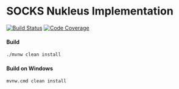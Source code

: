 # SOCKS Nukleus Implementation

[![Build Status][build-status-image]][build-status]
[![Code Coverage][code-coverage-image]][code-coverage]

#### Build
```bash
./mvnw clean install
```
#### Build on Windows
```bash
mvnw.cmd clean install
```

[build-status-image]: https://travis-ci.org/reaktivity/nukleus-socks.java.svg?branch=develop
[build-status]: https://travis-ci.org/reaktivity/nukleus-socks.java
[code-coverage-image]: https://codecov.io/gh/reaktivity/nukleus-socks.java/branch/develop/graph/badge.svg
[code-coverage]: https://codecov.io/gh/reaktivity/nukleus-socks.java
